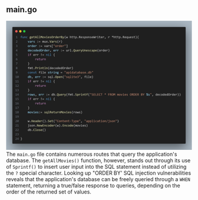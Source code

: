 ## main.go

![](images/1.png)
The `main.go` file contains numerous routes that query the application's database. The `getAllMovies()` function, however, stands out through its use of `Sprintf()` to insert user input into the SQL statement instead of utilizing the `?` special character. Looking up "ORDER BY' SQL injection vulnerabilities reveals that the application's database can be freely queried through a `WHEN` statement, returning a true/false response to queries, depending on the order of the returned set of values.

